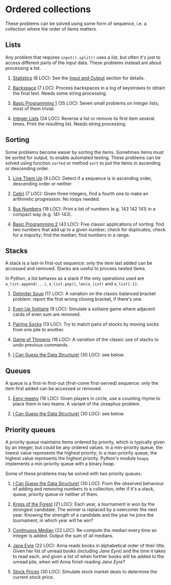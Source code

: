 # Ordered collections

These problems can be solved using some form of sequence,
i.e. a collection where the order of items matters.

## Lists

Any problem that requires `input().split()` uses a list, but often
it's just to access different parts of the input data.
These problems instead are about processing a list.

1. [Statistics](https://open.kattis.com/problems/statistics) (8 LOC):
   See the [Input and Output](input.md) section for details.

1. [Backspace](https://open.kattis.com/problems/backspace) (7 LOC):
   Process backspaces in a log of keystrokes to obtain the final text.
   Needs some string processing.

1. [Basic Programming 1](https://open.kattis.com/problems/basicprogramming1)
   (35 LOC): Seven small problems on integer lists, most of them trivial.

1. [Integer Lists](https://open.kattis.com/problems/integerlists) (24 LOC):
   Reverse a list or remove its first item several times.
   Print the resulting list. Needs string processing.

## Sorting

Some problems become easier by sorting the items.
Sometimes items must be sorted for output, to enable automated testing.
These problems can be solved using function `sorted` or method `sort` to put
the items in ascending or descending order.

1. [Line Them Up](https://open.kattis.com/problems/lineup) (9 LOC):
   Detect if a sequence is in ascending order, descending order or neither.

1. [Cetiri](https://open.kattis.com/problems/cetiri) (7 LOC):
   Given three integers, find a fourth one to make an arithmetic progression.
   No loops needed.

1. [Bus Numbers](https://open.kattis.com/problems/busnumbers) (18 LOC):
   Print a list of numbers (e.g. 143 142 141) in a compact way (e.g. 141-143).

1. [Basic Programming 2](https://open.kattis.com/problems/basicprogramming2)
   (43 LOC): Five classic applications of sorting:
   find two numbers that add up to a given number; check for duplicates;
   check for a majority; find the median; find numbers in a range.

## Stacks

A stack is a last-in first-out sequence:
only the item last added can be accessed and removed.
Stacks are useful to process nested items.

In Python, a list behaves as a stack if the only operations used are
`a_list.append(...)`, `a_list.pop()`, `len(a_list)` and `a_list[-1]`.

1. [Delimiter Soup](https://open.kattis.com/problems/delimitersoup) (17 LOC):
   A variation on the classic balanced bracket problem:
   report the first wrong closing bracket, if there's one.

1. [Even Up Solitaire](https://open.kattis.com/problems/evenup) (9 LOC):
   Simulate a solitaire game where adjacent cards of even sum are removed.

1. [Pairing Socks](https://open.kattis.com/problems/pairingsocks) (13 LOC):
   Try to match pairs of stocks by moving socks from one pile to another.

1. [Game of Throwns](https://open.kattis.com/problems/throwns) (18 LOC):
   A variation of the classic use of stacks to undo previous commands.

1. [I Can Guess the Data Structure!](https://open.kattis.com/problems/guessthedatastructure) (30 LOC): see below.

## Queues

A queue is a first-in first-out (first-come first-served) sequence:
only the item first added can be accessed or removed.

1. [Eeny meeny](https://open.kattis.com/problems/eenymeeny) (16 LOC):
   Given players in circle, use a counting rhyme to place them in two teams.
   A variant of the Josephus problem.

1. [I Can Guess the Data Structure!](https://open.kattis.com/problems/guessthedatastructure) (30 LOC): see below.


## Priority queues

A priority queue maintains items ordered by priority, which is typically given
by an integer, but could be any ordered values.
In a min-priority queue, the lowest value represents the highest priority;
in a max-priority queue, the highest value represents the highest priority.
Python's module `heapq` implements a min-priority queue with a binary heap.

Some of these problems may be solved with two priority queues.

1. [I Can Guess the Data Structure!](https://open.kattis.com/problems/guessthedatastructure) (30 LOC):
   From the observed behaviour of adding and removing numbers to a collection,
   infer if it's a stack, queue, priority queue or neither of them.

1. [Knigs of the Forest](https://open.kattis.com/problems/knigsoftheforest)
   (21 LOC): Each year, a tournament is won by the strongest candidate.
   The winner is replaced by a newcomer the next year. Knowing the strength of
   a candidate and the year he joins the tournament, in which year will he win?

1. [Continuous Median](https://open.kattis.com/problems/continuousmedian)
   (22 LOC): Re-compute the median every time an integer is added.
   Output the sum of all medians.

1. [Jane Eyre](https://open.kattis.com/problems/janeeyre) (22 LOC):
   Anna reads books in alphabetical order of their title. Given her list of
   unread books (including _Jane Eyre_) and the time it takes to read each,
   and given a list of when further books will be added to the unread pile,
   when will Anna finish reading _Jane Eyre_?

1. [Stock Prices](https://open.kattis.com/problems/stockprices) (30 LOC):
   Simulate stock market deals to determine the current stock price.
